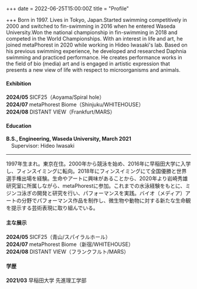 +++
date = 2022-06-25T15:00:00Z
title = "Profile"

+++
Born in 1997. Lives in Tokyo, Japan.Started swimming competitively in 2000 and switched to fin-swimming in 2016 when he entered Waseda University.Won the national championship in fin-swimming in 2018 and competed in the World Championships. With an interest in life and art, he joined metaPhorest in 2020 while working in Hideo Iwasaki's lab. Based on his previous swimming experience, he developed and researched Daphnia swimming and practiced performance. He creates performance works in the field of bio (media) art and is engaged in artistic expression that presents a new view of life with respect to microorganisms and animals.

#### Exhibition
**2024/05** SICF25（Aoyama/Spiral hole）   
**2024/07** metaPhorest Biome（Shinjuku/WHITEHOUSE）   
**2024/08** DISTANT VIEW（Frankfurt/MARS）   

#### Education

**B.S., Engineering, Waseda University, March 2021**  
　Supervisor: Hideo Iwasaki


---
1997年生まれ。東京在住。2000年から競泳を始め、2016年に早稲田大学に入学し、フィンスイミングに転向。2018年にフィンスイミングにて全国優勝と世界選手権出場を経験。生命やアートに興味があることから、2020年より岩崎秀雄研究室に所属しながら、metaPhorestに参加。これまでの水泳経験をもとに、ミジンコ泳ぎの開発と研究を行い、パフォーマンスを実践。バイオ（メディア）アートの分野でパフォーマンス作品を制作し、微生物や動物に対する新たな生命観を提示する芸術表現に取り組んでいる。

#### 主な展示
**2024/05** SICF25（青山/スパイラルホール）   
**2024/07** metaPhorest Biome（新宿/WHITEHOUSE）   
**2024/08** DISTANT VIEW（フランクフルト/MARS）


#### 学歴
**2021/03** 早稲田大学 先進理工学部
